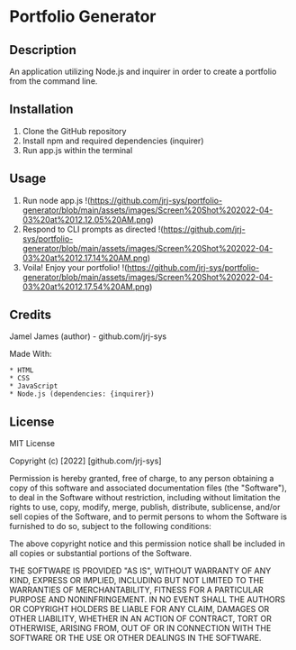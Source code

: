 # Portfolio Generator

## Description 

An application utilizing Node.js and inquirer in order to create a portfolio from the command line. 
## Installation

1) Clone the GitHub repository 
2) Install npm and required dependencies (inquirer)
4) Run app.js within the terminal

## Usage 

1) Run node app.js
!(https://github.com/jrj-sys/portfolio-generator/blob/main/assets/images/Screen%20Shot%202022-04-03%20at%2012.12.05%20AM.png)
3) Respond to CLI prompts as directed
!(https://github.com/jrj-sys/portfolio-generator/blob/main/assets/images/Screen%20Shot%202022-04-03%20at%2012.17.14%20AM.png)
5) Voila! Enjoy your portfolio! 
!(https://github.com/jrj-sys/portfolio-generator/blob/main/assets/images/Screen%20Shot%202022-04-03%20at%2012.17.54%20AM.png)

## Credits

Jamel James (author) - github.com/jrj-sys

Made With: 

    * HTML
    * CSS
    * JavaScript
    * Node.js (dependencies: {inquirer})
    
## License

MIT License

Copyright (c) [2022] [github.com/jrj-sys]

Permission is hereby granted, free of charge, to any person obtaining a copy
of this software and associated documentation files (the "Software"), to deal
in the Software without restriction, including without limitation the rights
to use, copy, modify, merge, publish, distribute, sublicense, and/or sell
copies of the Software, and to permit persons to whom the Software is
furnished to do so, subject to the following conditions:

The above copyright notice and this permission notice shall be included in all
copies or substantial portions of the Software.

THE SOFTWARE IS PROVIDED "AS IS", WITHOUT WARRANTY OF ANY KIND, EXPRESS OR
IMPLIED, INCLUDING BUT NOT LIMITED TO THE WARRANTIES OF MERCHANTABILITY,
FITNESS FOR A PARTICULAR PURPOSE AND NONINFRINGEMENT. IN NO EVENT SHALL THE
AUTHORS OR COPYRIGHT HOLDERS BE LIABLE FOR ANY CLAIM, DAMAGES OR OTHER
LIABILITY, WHETHER IN AN ACTION OF CONTRACT, TORT OR OTHERWISE, ARISING FROM,
OUT OF OR IN CONNECTION WITH THE SOFTWARE OR THE USE OR OTHER DEALINGS IN THE
SOFTWARE.
